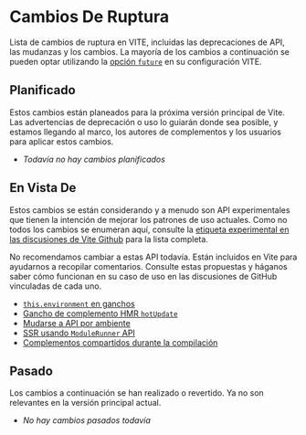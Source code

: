 # Cambios De Ruptura

Lista de cambios de ruptura en VITE, incluidas las deprecaciones de API, las mudanzas y los cambios. La mayoría de los cambios a continuación se pueden optar utilizando la [opción `future`](/es/config/shared-options.html#future) en su configuración VITE.

## Planificado

Estos cambios están planeados para la próxima versión principal de Vite. Las advertencias de deprecación o uso lo guiarán donde sea posible, y estamos llegando al marco, los autores de complementos y los usuarios para aplicar estos cambios.

- _Todavía no hay cambios planificados_

## En Vista De

Estos cambios se están considerando y a menudo son API experimentales que tienen la intención de mejorar los patrones de uso actuales. Como no todos los cambios se enumeran aquí, consulte la [etiqueta experimental en las discusiones de Vite Github](https://github.com/vitejs/vite/discussions/categories/feedback?discussions_q=label%3Aexperimental+category%3AFeedback) para la lista completa.

No recomendamos cambiar a estas API todavía. Están incluidos en Vite para ayudarnos a recopilar comentarios. Consulte estas propuestas y háganos saber cómo funcionan en su caso de uso en las discusiones de GitHub vinculadas de cada uno.

- [`this.environment` en ganchos](/es/changes/this-environment-in-hooks)
- [Gancho de complemento HMR `hotUpdate`](/es/changes/hotupdate-hook)
- [Mudarse a API por ambiente](/es/changes/per-environment-apis)
- [SSR usando `ModuleRunner` API](/es/changes/ssr-using-modulerunner)
- [Complementos compartidos durante la compilación](/es/changes/shared-plugins-during-build)

## Pasado

Los cambios a continuación se han realizado o revertido. Ya no son relevantes en la versión principal actual.

- _No hay cambios pasados todavía_
